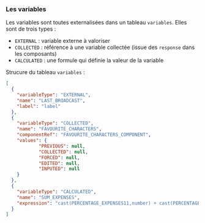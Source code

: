 ### Les variables

Les variables sont toutes externalisées dans un tableau `variables`.
Elles sont de trois types :

- `EXTERNAL` : variable externe à valoriser
- `COLLECTED` : référence à une variable collectée (issue des `response` dans les composants)
- `CALCULATED` : une formule qui définie la valeur de la variable

Strucure du tableau `variables` :

```json
[
  {
    "variableType": "EXTERNAL",
    "name": "LAST_BROADCAST",
    "label": "label"
  },
  {
    "variableType": "COLLECTED",
    "name": "FAVOURITE_CHARACTERS",
    "componentRef": "FAVOURITE_CHARACTERS_COMPONENT",
    "values": {
            "PREVIOUS": null,
            "COLLECTED": null,
            "FORCED": null,
            "EDITED": null,
            "INPUTED": null
    }
  },
  {
    "variableType": "CALCULATED",
    "name": "SUM_EXPENSES",
    "expression": "cast(PERCENTAGE_EXPENSES11,number) + cast(PERCENTAGE_EXPENSES21,number)" // expression VTL
  }
]
```
